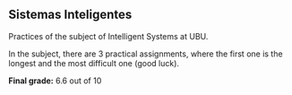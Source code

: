 <h2>Sistemas Inteligentes</h2>

<p>Practices of the subject of Intelligent Systems at UBU.</p>

<p>In the subject, there are 3 practical assignments, where the first one is the longest and the most difficult one (good luck).</p>

<p><strong>Final grade:</strong> 6.6 out of 10</p>
